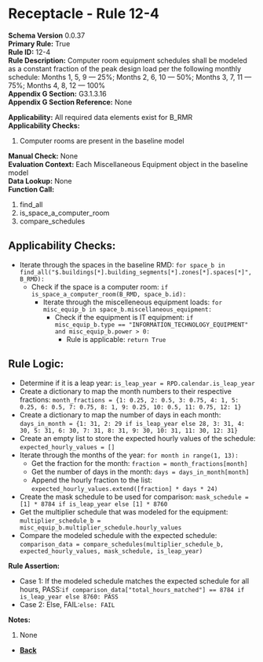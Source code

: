 # Receptacle - Rule 12-4
**Schema Version** 0.0.37  
**Primary Rule:** True  
**Rule ID:** 12-4  
**Rule Description:** Computer room equipment schedules shall be modeled as a constant fraction of the peak design load per the following monthly schedule: Months 1, 5, 9 — 25%; Months 2, 6, 10 — 50%; Months 3, 7, 11 — 75%; Months 4, 8, 12 — 100%   
**Appendix G Section:** G3.1.3.16   
**Appendix G Section Reference:** None  

**Applicability:** All required data elements exist for B_RMR  
**Applicability Checks:**
1. Computer rooms are present in the baseline model  

**Manual Check:** None  
**Evaluation Context:** Each Miscellaneous Equipment object in the baseline model    
**Data Lookup:** None  
**Function Call:**
1) find_all
2) is_space_a_computer_room
3) compare_schedules

## Applicability Checks:  
- Iterate through the spaces in the baseline RMD: `for space_b in find_all("$.buildings[*].building_segments[*].zones[*].spaces[*]", B_RMD):`
  - Check if the space is a computer room: `if is_space_a_computer_room(B_RMD, space_b.id):`
    - Iterate through the miscelleneous equipment loads: `for misc_equip_b in space_b.miscellaneous_equipment:`
      - Check if the equipment is IT equipment: `if misc_equip_b.type == "INFORMATION_TECHNOLOGY_EQUIPMENT" and misc_equip_b.power > 0:`
        - Rule is applicable: `return True`

## Rule Logic:
- Determine if it is a leap year: `is_leap_year = RPD.calendar.is_leap_year`
- Create a dictionary to map the month numbers to their respective fractions: `month_fractions = {1: 0.25, 2: 0.5, 3: 0.75, 4: 1, 5: 0.25, 6: 0.5, 7: 0.75, 8: 1, 9: 0.25, 10: 0.5, 11: 0.75, 12: 1}`
- Create a dictionary to map the number of days in each month: `days_in_month = {1: 31, 2: 29 if is_leap_year else 28, 3: 31, 4: 30, 5: 31, 6: 30, 7: 31, 8: 31, 9: 30, 10: 31, 11: 30, 12: 31}`
- Create an empty list to store the expected hourly values of the schedule: `expected_hourly_values = []`
- Iterate through the months of the year: `for month in range(1, 13):`
  - Get the fraction for the month: `fraction = month_fractions[month]`
  - Get the number of days in the month: `days = days_in_month[month]`
  - Append the hourly fraction to the list: `expected_hourly_values.extend([fraction] * days * 24)`
- Create the mask schedule to be used for comparison: `mask_schedule = [1] * 8784 if is_leap_year else [1] * 8760`
- Get the multiplier schedule that was modeled for the equipment: `multiplier_schedule_b = misc_equip_b.multiplier_schedule.hourly_values`
- Compare the modeled schedule with the expected schedule: `comparison_data = compare_schedules(multiplier_schedule_b, expected_hourly_values, mask_schedule, is_leap_year)`

**Rule Assertion:**  
  - Case 1: If the modeled schedule matches the expected schedule for all hours, PASS:`if comparison_data["total_hours_matched"] == 8784 if is_leap_year else 8760: PASS`
  - Case 2: Else, FAIL:`else: FAIL`


**Notes:**  
1. None

- **[Back](../_toc.md)**
